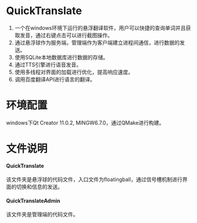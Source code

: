 # QuickTranslate
1. 一个在windows环境下运行的悬浮翻译软件，用户可以快捷的查询单词并且获取发音，通过右键点击可以进行截图操作。
2. 通过悬浮球作为服务端，管理端作为客户端建立进程间通信，进行数据的发送。
3. 使用SQLite本地数据库进行数据的存储。
4. 通过TTS引擎进行语音发音。
5. 使用多线程对界面的加载进行优化，提高响应速度。
6. 调用百度翻译API进行语言的翻译。
# 环境配置
windows下Qt Creator 11.0.2, MINGW6.7.0，通过QMake进行构建。
# 文件说明
#### QuickTranslate
该文件夹是悬浮球的代码文件，入口文件为floatingball，通过信号槽机制进行界面的切换和信息的发送。
#### QuickTranslateAdmin
该文件夹是管理端的代码文件。

